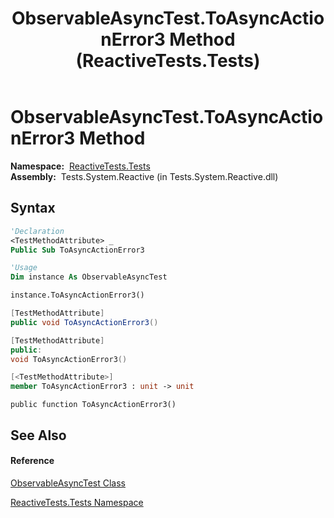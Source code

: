 ﻿---
title: ObservableAsyncTest.ToAsyncActionError3 Method  (ReactiveTests.Tests)
TOCTitle: ToAsyncActionError3 Method
ms:assetid: M:ReactiveTests.Tests.ObservableAsyncTest.ToAsyncActionError3
ms:mtpsurl: https://msdn.microsoft.com/en-us/library/reactivetests.tests.observableasynctest.toasyncactionerror3(v=VS.103)
ms:contentKeyID: 36619340
ms.date: 06/28/2011
mtps_version: v=VS.103
f1_keywords:
- ReactiveTests.Tests.ObservableAsyncTest.ToAsyncActionError3
dev_langs:
- CSharp
- JScript
- VB
- FSharp
- c++
---

# ObservableAsyncTest.ToAsyncActionError3 Method

**Namespace:**  [ReactiveTests.Tests](hh289046\(v=vs.103\).md)  
**Assembly:**  Tests.System.Reactive (in Tests.System.Reactive.dll)

## Syntax

``` vb
'Declaration
<TestMethodAttribute> _
Public Sub ToAsyncActionError3
```

``` vb
'Usage
Dim instance As ObservableAsyncTest

instance.ToAsyncActionError3()
```

``` csharp
[TestMethodAttribute]
public void ToAsyncActionError3()
```

``` c++
[TestMethodAttribute]
public:
void ToAsyncActionError3()
```

``` fsharp
[<TestMethodAttribute>]
member ToAsyncActionError3 : unit -> unit 
```

``` jscript
public function ToAsyncActionError3()
```

## See Also

#### Reference

[ObservableAsyncTest Class](hh314747\(v=vs.103\).md)

[ReactiveTests.Tests Namespace](hh289046\(v=vs.103\).md)

